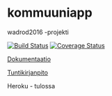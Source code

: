 # kommuuniapp
wadrod2016 -projekti

[![Build Status](https://travis-ci.org/ilarinie/kommuuniapp.png)](https://travis-ci.org/ilarinie/kommuuniapp)
[![Coverage Status](https://coveralls.io/repos/github/ilarinie/kommuuniapp/badge.svg?branch=master)](https://coveralls.io/github/ilarinie/kommuuniapp?branch=master)

[Dokumentaatio](https://github.com/ilarinie/kommuuniapp/blob/master/docs/Kommuuniapp-dokumentaatio.pdf)

[Tuntikirjanpito](https://github.com/ilarinie/kommuuniapp/blob/master/docs/tuntikirjanpito.md)

Heroku - tulossa

